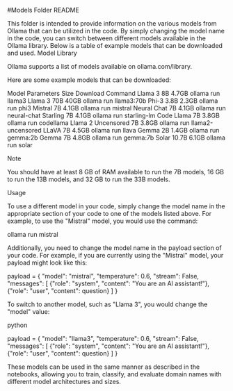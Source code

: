 #Models Folder README

This folder is intended to provide information on the various models from Ollama 
that can be utilized in the code. By simply changing the model name in the code, 
you can switch between different models available in the Ollama library. Below is a 
table of example models that can be downloaded and used.
Model Library

Ollama supports a list of models available on ollama.com/library.

Here are some example models that can be downloaded:

Model	                  Parameters	Size	    Download Command
Llama 3	                  8B	      4.7GB	    ollama run llama3
Llama 3	                 70B	       40GB	    ollama run llama3:70b
Phi-3	                  3.8B	      2.3GB	    ollama run phi3
Mistral	                  7B	      4.1GB	    ollama run mistral
Neural Chat	              7B	      4.1GB	    ollama run neural-chat
Starling	                7B	      4.1GB	    ollama run starling-lm
Code Llama	              7B	      3.8GB	    ollama run codellama
Llama 2 Uncensored	      7B	      3.8GB	    ollama run llama2-uncensored
LLaVA	                    7B	      4.5GB	    ollama run llava
Gemma	                    2B	      1.4GB	    ollama run gemma:2b
Gemma	                    7B	      4.8GB	    ollama run gemma:7b
Solar	                 10.7B	      6.1GB	    ollama run solar

Note

You should have at least 8 GB of RAM available to run the 7B models, 
16 GB to run the 13B models, and 32 GB to run the 33B models.

Usage

To use a different model in your code, simply change the model name 
in the appropriate section of your code to one of the models listed above. 
For example, to use the "Mistral" model, you would use the command:

ollama run mistral

Additionally, you need to change the model name in the payload section of your code. 
For example, if you are currently using the "Mistral" model, your payload might look like this:

payload = {
    "model": "mistral",
    "temperature": 0.6,
    "stream": False,
    "messages": [
        {"role": "system", "content": "You are an AI assistant!"},
        {"role": "user", "content": question}
    ]
}

To switch to another model, such as "Llama 3", you would change the "model" value:

python

payload = {
    "model": "llama3",
    "temperature": 0.6,
    "stream": False,
    "messages": [
        {"role": "system", "content": "You are an AI assistant!"},
        {"role": "user", "content": question}
    ]
}

These models can be used in the same manner as described in the notebooks, 
allowing you to train, classify, and evaluate domain names with different model 
architectures and sizes.

